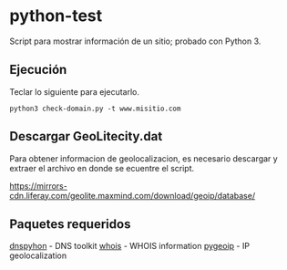 # python-test
Script para mostrar información de un sitio; probado con Python 3.

## Ejecución
Teclar lo siguiente para ejecutarlo.

```
python3 check-domain.py -t www.misitio.com
```

## Descargar GeoLitecity.dat
Para obtener informacion de geolocalizacion, es necesario descargar y extraer el archivo en donde se ecuentre el script.

https://mirrors-cdn.liferay.com/geolite.maxmind.com/download/geoip/database/

## Paquetes requeridos
[dnspyhon](https://www.dnspython.org/examples/) - DNS toolkit
[whois](hhttps://pypi.org/project/whois/) - WHOIS information
[pygeoip](https://pygeoip.readthedocs.io/en/v0.3.2/getting-started.html) - IP geolocalization